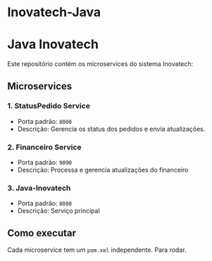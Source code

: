 # Inovatech-Java

# Java Inovatech

Este repositório contém os microservices do sistema Inovatech:

## Microservices

### 1. **StatusPedido Service**
- Porta padrão: `8000`
- Descrição: Gerencia os status dos pedidos e envia atualizações.

### 2. **Financeiro Service**
- Porta padrão: `9090`
- Descrição: Processa e gerencia atualizações do financeiro

### 3. **Java-Inovatech**
- Porta padrão: `8080`
- Descrição: Serviço principal 

## Como executar
Cada microservice tem um `pom.xml` independente. Para rodar.
